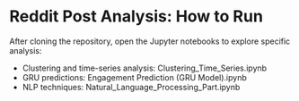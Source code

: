 # Reddit Post Analysis: How to Run

After cloning the repository, open the Jupyter notebooks to explore specific analysis:
- Clustering and time-series analysis: Clustering_Time_Series.ipynb
- GRU predictions: Engagement Prediction (GRU Model).ipynb
- NLP techniques: Natural_Language_Processing_Part.ipynb

